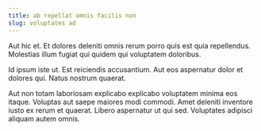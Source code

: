 ```yaml
---
title: ab repellat omnis facilis non
slug: voluptates ad
---
```


Aut hic et. Et dolores deleniti omnis rerum porro quis est quia repellendus. Molestias illum fugiat qui quidem qui voluptatem doloribus.

Id ipsum iste ut. Est reiciendis accusantium. Aut eos aspernatur dolor et dolores qui. Natus nostrum quaerat.

Aut non totam laboriosam explicabo explicabo voluptatem minima eos itaque. Voluptas aut saepe maiores modi commodi. Amet deleniti inventore iusto ex rerum et quaerat. Libero aspernatur ut qui sed. Voluptates adipisci aliquam autem omnis.
